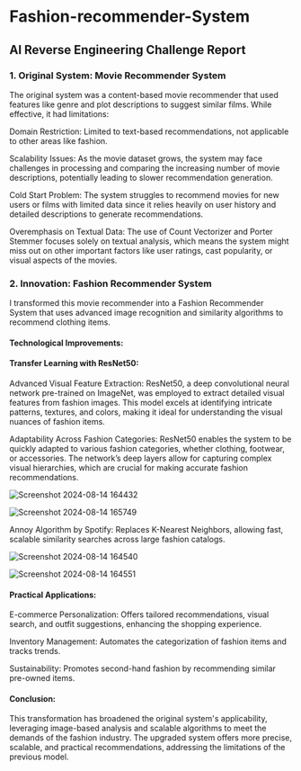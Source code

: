 # Fashion-recommender-System

## AI Reverse Engineering Challenge Report

### 1. Original System: Movie Recommender System

The original system was a content-based movie recommender that used features like genre and plot descriptions to suggest similar films. While effective, it had limitations:

Domain Restriction: Limited to text-based recommendations, not applicable to other areas like fashion.

Scalability Issues: As the movie dataset grows, the system may face challenges in processing and comparing the increasing number of movie descriptions, potentially leading to slower recommendation generation.

Cold Start Problem: The system struggles to recommend movies for new users or films with limited data since it relies heavily on user history and detailed descriptions to generate recommendations.

Overemphasis on Textual Data: The use of Count Vectorizer and Porter Stemmer focuses solely on textual analysis, which means the system might miss out on other important factors like user ratings, cast popularity, or visual aspects of the movies.

### 2. Innovation: Fashion Recommender System

I transformed this movie recommender into a Fashion Recommender System that uses advanced image recognition and similarity algorithms to recommend clothing items.

#### Technological Improvements: 

#### Transfer Learning with ResNet50:

Advanced Visual Feature Extraction: ResNet50, a deep convolutional neural network pre-trained on ImageNet, was employed to extract detailed visual features from fashion images. This model excels at identifying intricate patterns, textures, and colors, making it ideal for understanding the visual nuances of fashion items.

Adaptability Across Fashion Categories: ResNet50 enables the system to be quickly adapted to various fashion categories, whether clothing, footwear, or accessories. The network’s deep layers allow for capturing complex visual hierarchies, which are crucial for making accurate fashion recommendations.



![Screenshot 2024-08-14 164432](https://github.com/user-attachments/assets/e1306ef5-4800-42f0-a2b6-34c18cc472d5)




![Screenshot 2024-08-14 165749](https://github.com/user-attachments/assets/7779cc99-8077-411a-b694-09f225ca9eab)




Annoy Algorithm by Spotify: Replaces K-Nearest Neighbors, allowing fast, scalable similarity searches across large fashion catalogs.


![Screenshot 2024-08-14 164540](https://github.com/user-attachments/assets/9c2d6147-eea2-4ad8-b8b7-a806f0c498a7)


![Screenshot 2024-08-14 164551](https://github.com/user-attachments/assets/745ac311-4196-4be6-b444-f96f24801d5b)

#### Practical Applications:

E-commerce Personalization: Offers tailored recommendations, visual search, and outfit suggestions, enhancing the shopping experience.

Inventory Management: Automates the categorization of fashion items and tracks trends.

Sustainability: Promotes second-hand fashion by recommending similar pre-owned items.

#### Conclusion:

This transformation has broadened the original system's applicability, leveraging image-based analysis and scalable algorithms to meet the demands of the fashion industry. The upgraded system offers more precise, scalable, and practical recommendations, addressing the limitations of the previous model.
